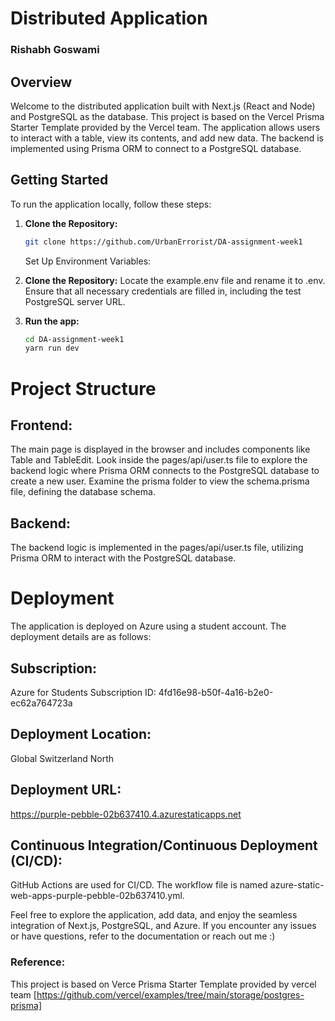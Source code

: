 # Distributed Application 
### Rishabh Goswami

## Overview

Welcome to the distributed application built with Next.js (React and Node) and PostgreSQL as the database. This project is based on the Vercel Prisma Starter Template provided by the Vercel team. The application allows users to interact with a table, view its contents, and add new data. The backend is implemented using Prisma ORM to connect to a PostgreSQL database.

## Getting Started

To run the application locally, follow these steps:

1. **Clone the Repository:**
   ```bash
   git clone https://github.com/UrbanErrorist/DA-assignment-week1
   ```

   Set Up Environment Variables:

2. **Clone the Repository:**
   Locate the example.env file and rename it to .env. Ensure that all necessary credentials are filled in, including the test PostgreSQL server URL.

4. **Run the app:**
   ```bash
   cd DA-assignment-week1
   yarn run dev
   ```

# Project Structure
## Frontend:

The main page is displayed in the browser and includes components like Table and TableEdit.
Look inside the pages/api/user.ts file to explore the backend logic where Prisma ORM connects to the PostgreSQL database to create a new user.
Examine the prisma folder to view the schema.prisma file, defining the database schema.

## Backend:

The backend logic is implemented in the pages/api/user.ts file, utilizing Prisma ORM to interact with the PostgreSQL database.


# Deployment
The application is deployed on Azure using a student account. The deployment details are as follows:

## Subscription:

Azure for Students
Subscription ID: 4fd16e98-b50f-4a16-b2e0-ec62a764723a


## Deployment Location:
Global
Switzerland North


## Deployment URL:
https://purple-pebble-02b637410.4.azurestaticapps.net

## Continuous Integration/Continuous Deployment (CI/CD):
GitHub Actions are used for CI/CD. The workflow file is named azure-static-web-apps-purple-pebble-02b637410.yml.

Feel free to explore the application, add data, and enjoy the seamless integration of Next.js, PostgreSQL, and Azure. If you encounter any issues or have questions, refer to the documentation or reach out me :) 



### Reference:
This project is based on Verce Prisma Starter Template provided by vercel team [https://github.com/vercel/examples/tree/main/storage/postgres-prisma]

